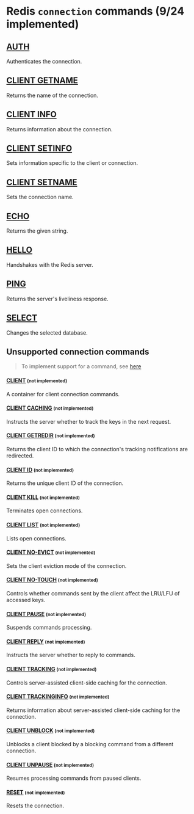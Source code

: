 # Redis `connection` commands (9/24 implemented)

## [AUTH](https://redis.io/commands/auth/)

Authenticates the connection.

## [CLIENT GETNAME](https://redis.io/commands/client-getname/)

Returns the name of the connection.

## [CLIENT INFO](https://redis.io/commands/client-info/)

Returns information about the connection.

## [CLIENT SETINFO](https://redis.io/commands/client-setinfo/)

Sets information specific to the client or connection.

## [CLIENT SETNAME](https://redis.io/commands/client-setname/)

Sets the connection name.

## [ECHO](https://redis.io/commands/echo/)

Returns the given string.

## [HELLO](https://redis.io/commands/hello/)

Handshakes with the Redis server.

## [PING](https://redis.io/commands/ping/)

Returns the server's liveliness response.

## [SELECT](https://redis.io/commands/select/)

Changes the selected database.


## Unsupported connection commands 
> To implement support for a command, see [here](/guides/implement-command/) 

#### [CLIENT](https://redis.io/commands/client/) <small>(not implemented)</small>

A container for client connection commands.

#### [CLIENT CACHING](https://redis.io/commands/client-caching/) <small>(not implemented)</small>

Instructs the server whether to track the keys in the next request.

#### [CLIENT GETREDIR](https://redis.io/commands/client-getredir/) <small>(not implemented)</small>

Returns the client ID to which the connection's tracking notifications are redirected.

#### [CLIENT ID](https://redis.io/commands/client-id/) <small>(not implemented)</small>

Returns the unique client ID of the connection.

#### [CLIENT KILL](https://redis.io/commands/client-kill/) <small>(not implemented)</small>

Terminates open connections.

#### [CLIENT LIST](https://redis.io/commands/client-list/) <small>(not implemented)</small>

Lists open connections.

#### [CLIENT NO-EVICT](https://redis.io/commands/client-no-evict/) <small>(not implemented)</small>

Sets the client eviction mode of the connection.

#### [CLIENT NO-TOUCH](https://redis.io/commands/client-no-touch/) <small>(not implemented)</small>

Controls whether commands sent by the client affect the LRU/LFU of accessed keys.

#### [CLIENT PAUSE](https://redis.io/commands/client-pause/) <small>(not implemented)</small>

Suspends commands processing.

#### [CLIENT REPLY](https://redis.io/commands/client-reply/) <small>(not implemented)</small>

Instructs the server whether to reply to commands.

#### [CLIENT TRACKING](https://redis.io/commands/client-tracking/) <small>(not implemented)</small>

Controls server-assisted client-side caching for the connection.

#### [CLIENT TRACKINGINFO](https://redis.io/commands/client-trackinginfo/) <small>(not implemented)</small>

Returns information about server-assisted client-side caching for the connection.

#### [CLIENT UNBLOCK](https://redis.io/commands/client-unblock/) <small>(not implemented)</small>

Unblocks a client blocked by a blocking command from a different connection.

#### [CLIENT UNPAUSE](https://redis.io/commands/client-unpause/) <small>(not implemented)</small>

Resumes processing commands from paused clients.

#### [RESET](https://redis.io/commands/reset/) <small>(not implemented)</small>

Resets the connection.


